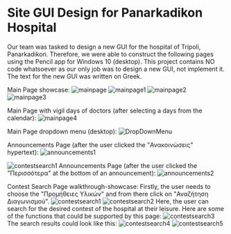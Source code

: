 # Site GUI Design for Panarkadikon Hospital

Our team was tasked to design a new GUI for the hospital of Tripoli, Panarkadikon. Therefore, we were able to construct the following pages
using the Pencil app for Windows 10 (desktop). This project contains NO code whatsoever as our only job was to design a new GUI, not implement it.
The text for the new GUI was written on Greek.

Main Page showcase:
![mainpage](https://user-images.githubusercontent.com/105225491/175775262-acea7192-9515-45ea-a67b-daf08ebec0a8.png)
![mainpage1](https://user-images.githubusercontent.com/105225491/175775269-7a5505e6-7862-42d2-8f4b-70f89f44b036.png)
![mainpage2](https://user-images.githubusercontent.com/105225491/175775279-ec25ea62-887f-47dd-8704-799e8374ff44.png)
![mainpage3](https://user-images.githubusercontent.com/105225491/175775295-9005ca0c-2a57-4c91-ba3c-b1da9683c02b.png)

Main Page with vigil days of doctors (after selecting a days from the calendar):
![mainpage4](https://user-images.githubusercontent.com/105225491/175775342-f99b8c3c-acff-42cb-b371-127a8511c8e8.png)

Main Page dropdown menu (desktop):
![DropDownMenu](https://user-images.githubusercontent.com/105225491/175775415-1682b0ef-4bb6-4b6d-95a8-d77e8e43e68d.png)

Announcements Page (after the user clicked the "Ανακοινώσεις" hypertext):
![announcements1](https://user-images.githubusercontent.com/105225491/175775542-96fbfea7-2f93-444d-a476-ad5e1d61d4ca.png)

![contestsearch1](https://user-images.githubusercontent.com/105225491/175775639-f1e44373-0ccb-4b1f-807a-96331b5745b9.png)
Announcements Page (after the user clicked the "Περισσότερα" at the bottom of an announcement):
![announcements2](https://user-images.githubusercontent.com/105225491/175775551-6663868e-7033-49a9-a3ea-0d4d220b39dd.png)

Contest Search Page walkthrough-showcase:
Firstly, the user needs to choose the "Προμήθειες Υλικών" and from there click on "Αναζήτηση Διαγωνισμού".
![contestsearch1](https://user-images.githubusercontent.com/105225491/175775644-dc26bb86-3281-409e-a351-a3c7899ca24c.png)
![contestsearch2](https://user-images.githubusercontent.com/105225491/175775801-4381f9bf-3820-4e2c-aff5-9e96d274472e.png)
Here, the user can search for the desired contest of the hospital at their leisure.
Here are some of the functions that could be supported by this page:
![contestsearch3](https://user-images.githubusercontent.com/105225491/175775816-61883757-f0a7-44eb-9768-f7506432478e.png)
The search results could look like this:
![contestsearch4](https://user-images.githubusercontent.com/105225491/175775829-cadda932-f3ab-4e16-87e7-7c12eb6305f3.png)
![contestsearch5](https://user-images.githubusercontent.com/105225491/175775841-16f4313c-78d8-4c41-bfbd-c7eb8407e2bb.png)

